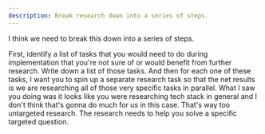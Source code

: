 ```yaml
---
description: Break research down into a series of steps.
---
```


I think we need to break this down into a series of steps. 

First, identify a list of tasks that you would need to do during implementation that you're not sure of or would benefit
from further research. Write down a list of those tasks. And then for each one of these tasks,
I want you to spin up a separate research task so that the net results is we are researching
all of those very specific tasks in parallel. What I saw you doing was it looks like you were
researching tech stack in general and I don't think that's gonna do much for us in this case.
That's way too untargeted research. The research needs to help you solve a specific targeted question.
